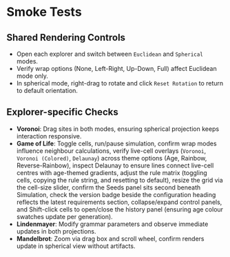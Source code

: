# Smoke Tests

## Shared Rendering Controls
- Open each explorer and switch between `Euclidean` and `Spherical` modes.
- Verify wrap options (None, Left-Right, Up-Down, Full) affect Euclidean mode only.
- In spherical mode, right-drag to rotate and click `Reset Rotation` to return to default orientation.

## Explorer-specific Checks
- **Voronoi**: Drag sites in both modes, ensuring spherical projection keeps interaction responsive.
- **Game of Life**: Toggle cells, run/pause simulation, confirm wrap modes influence neighbour calculations, verify live-cell overlays (`Voronoi`, `Voronoi (Colored)`, `Delaunay`) across theme options (Age, Rainbow, Reverse-Rainbow), inspect Delaunay to ensure lines connect live-cell centres with age-themed gradients, adjust the rule matrix (toggling cells, copying the rule string, and resetting to default), resize the grid via the cell-size slider, confirm the Seeds panel sits second beneath Simulation, check the version badge beside the configuration heading reflects the latest requirements section, collapse/expand control panels, and Shift-click cells to open/close the history panel (ensuring age colour swatches update per generation).
- **Lindenmayer**: Modify grammar parameters and observe immediate updates in both projections.
- **Mandelbrot**: Zoom via drag box and scroll wheel, confirm renders update in spherical view without artifacts.
